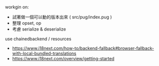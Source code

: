 workgin on:
 - 試著做一個可以動的版本出來 ( src/pug/index.pug )
 - 整理 opset, op
 - 考慮 serialize & deserialize

use chainedbackend / resources
 - https://www.i18next.com/how-to/backend-fallback#browser-fallback-with-local-bundled-translations
 - https://www.i18next.com/overview/getting-started
